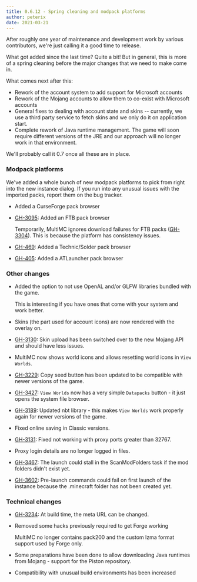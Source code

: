 ```yaml
---
title: 0.6.12 - Spring cleaning and modpack platforms
author: peterix
date: 2021-03-21
---
```


After roughly one year of maintenance and development work by various contributors, we're just calling it a good time to release.

What got added since the last time? Quite a bit! But in general, this is more of a spring cleaning before the major changes that we need to make come in.

What comes next after this:

- Rework of the account system to add support for Microsoft accounts
- Rework of the Mojang accounts to allow them to co-exist with Microsoft accounts
- General fixes to dealing with account state and skins -- currently, we use a third party service to fetch skins and we only do it on application start.
- Complete rework of Java runtime management. The game will soon require different versions of the JRE and our approach will no longer work in that environment.

We'll probably call it 0.7 once all these are in place.

### Modpack platforms

We've added a whole bunch of new modpack platforms to pick from right into the new instance dialog. If you run into any unusual issues with the imported packs, report them on the bug tracker.

- Added a CurseForge pack browser

- [GH-3095](https://github.com/MultiMC/MultiMC5/issues/3095): Added an FTB pack browser

    Temporarily, MultiMC ignores download failures for FTB packs ([GH-3304](https://github.com/MultiMC/MultiMC5/issues/3304)). This is because the platform has consistency issues.

- [GH-469](https://github.com/MultiMC/MultiMC5/issues/469): Added a Technic/Solder pack browser

- [GH-405](https://github.com/MultiMC/MultiMC5/issues/405): Added a ATLauncher pack browser

### Other changes

- Added the option to not use OpenAL and/or GLFW libraries bundled with the game.

    This is interesting if you have ones that come with your system and work better.

- Skins (the part used for account icons) are now rendered with the overlay on.

- [GH-3130](https://github.com/MultiMC/MultiMC5/issues/3130): Skin upload has been switched over to the new Mojang API and should have less issues.

- MultiMC now shows world icons and allows resetting world icons in `View Worlds`.

- [GH-3229](https://github.com/MultiMC/MultiMC5/issues/3229): Copy seed button has been updated to be compatible with newer versions of the game.

- [GH-3427](https://github.com/MultiMC/MultiMC5/issues/3427): `View Worlds` now has a very simple `Datapacks` button - it just opens the system file browser.

- [GH-3189](https://github.com/MultiMC/MultiMC5/issues/3189): Updated nbt library - this makes `View Worlds` work properly again for newer versions of the game.

- Fixed online saving in Classic versions.

- [GH-3131](https://github.com/MultiMC/MultiMC5/issues/3131): Fixed not working with proxy ports greater than 32767.

- Proxy login details are no longer logged in files.

- [GH-3467](https://github.com/MultiMC/MultiMC5/issues/3467): The launch could stall in the ScanModFolders task if the mod folders didn't exist yet.

- [GH-3602](https://github.com/MultiMC/MultiMC5/issues/3602): Pre-launch commands could fail on first launch of the instance because the .minecraft folder has not been created yet.

### Technical changes

- [GH-3234](https://github.com/MultiMC/MultiMC5/issues/3234): At build time, the meta URL can be changed.

- Removed some hacks previously required to get Forge working

    MultiMC no longer contains pack200 and the custom lzma format support used by Forge only.

- Some preparations have been done to allow downloading Java runtimes from Mojang - support for the Piston repository.

- Compatibility with unusual build environments has been increased

